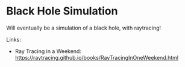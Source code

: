 # Black Hole Simulation

Will eventually be a simulation of a black hole, with raytracing!

Links:
- Ray Tracing in a Weekend: https://raytracing.github.io/books/RayTracingInOneWeekend.html